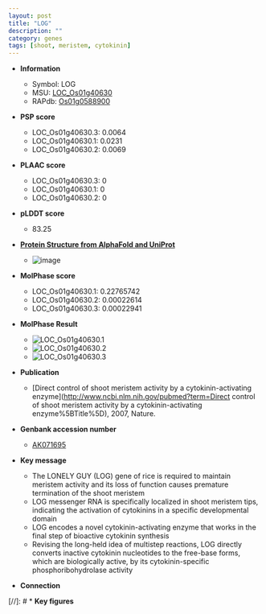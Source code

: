 ```yaml
---
layout: post
title: "LOG"
description: ""
category: genes
tags: [shoot, meristem, cytokinin]
---
```


* **Information**  
    + Symbol: LOG  
    + MSU: [LOC_Os01g40630](http://rice.plantbiology.msu.edu/cgi-bin/ORF_infopage.cgi?orf=LOC_Os01g40630)  
    + RAPdb: [Os01g0588900](http://rapdb.dna.affrc.go.jp/viewer/gbrowse_details/irgsp1?name=Os01g0588900)  

* **PSP score**  
    + LOC_Os01g40630.3: 0.0064 
    + LOC_Os01g40630.1: 0.0231 
    + LOC_Os01g40630.2: 0.0069 

* **PLAAC score**  
    + LOC_Os01g40630.3: 0 
    + LOC_Os01g40630.1: 0 
    + LOC_Os01g40630.2: 0 

* **pLDDT score**
    + 83.25

* **[Protein Structure from AlphaFold and UniProt](https://www.uniprot.org/uniprotkb/Q5ZC82/entry#structure)**
    + ![image](https://ricepsp.github.io/images/Q5/AF-Q5ZC82-F1.png)

* **MolPhase score**
    + LOC_Os01g40630.1: 0.22765742
    + LOC_Os01g40630.2: 0.00022614
    + LOC_Os01g40630.3: 0.00022941

* **MolPhase Result**
    + ![LOC_Os01g40630.1](https://304243504.github.io/Pictures/LOC_Os01g/LOC_Os01g40630.1.png)
    + ![LOC_Os01g40630.2](https://304243504.github.io/Pictures/LOC_Os01g/LOC_Os01g40630.2.png)
    + ![LOC_Os01g40630.3](https://304243504.github.io/Pictures/LOC_Os01g/LOC_Os01g40630.3.png)

* **Publication**  
    + [Direct control of shoot meristem activity by a cytokinin-activating enzyme](http://www.ncbi.nlm.nih.gov/pubmed?term=Direct control of shoot meristem activity by a cytokinin-activating enzyme%5BTitle%5D), 2007, Nature.

* **Genbank accession number**  
    + [AK071695](http://www.ncbi.nlm.nih.gov/nuccore/AK071695)

* **Key message**  
    + The LONELY GUY (LOG) gene of rice is required to maintain meristem activity and its loss of function causes premature termination of the shoot meristem
    + LOG messenger RNA is specifically localized in shoot meristem tips, indicating the activation of cytokinins in a specific developmental domain
    + LOG encodes a novel cytokinin-activating enzyme that works in the final step of bioactive cytokinin synthesis
    + Revising the long-held idea of multistep reactions, LOG directly converts inactive cytokinin nucleotides to the free-base forms, which are biologically active, by its cytokinin-specific phosphoribohydrolase activity

* **Connection**  

[//]: # * **Key figures**  


